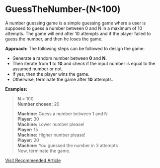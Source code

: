 # GuessTheNumber-(N<100)
 A number guessing game is a simple guessing game where a user is supposed to guess a number between 0 and N in a maximum of 10 attempts. The game will end after 10 attempts and if the player failed to guess the number, and then he loses the game.

 <p><strong>Approach:</strong> The following steps can be followed to design the game:</p>
 <ul><li>Generate a random number between<strong> 0</strong> and <strong>N</strong>.</li><li>Then iterate from <strong>1</strong> to <strong>10</strong> and check if the input number is equal to the assumed number or not.</li><li>If yes, then the player wins the game.</li><li>Otherwise, terminate the game after <strong>10</strong> attempts.</li></ul>
 
 <p><strong>Examples:</strong></p>
 
 <blockquote><p><strong>N</strong> = 100<br><strong>Number chosen:</strong> 20&nbsp;</p><p><strong>Machine:</strong> Guess a number between 1 and N<br><strong>Player:</strong> 30<br><strong>Machine:</strong> Lower number please!<br><strong>Player:</strong> 15<br><strong>Machine:</strong> Higher number please!<br><strong>Player:</strong> 20<br><strong>Machine:</strong> You guessed the number in 3 attempts<br>Now, terminate the game.</p></blockquote>
 
 <div class="def-title_wrap pl-0"><div class="title large"><a href="https://www.geeksforgeeks.org/number-guessing-game-in-c/">Visit Recommended Article</a></div>
